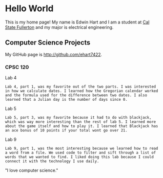# Hello World

This is my home page! My name is Edwin Hart and I am a student at [Cal State Fullerton](http://www.fullerton.edu/) and my major is electrical engineering.

## Computer Science Projects

My GitHub page is http://github.com/ehart7422.

### CPSC 120

Lab 4

    Lab 4, part 1, was my favorite out of the two parts. I was interested in how we calculate dates. I learned how the Gregorian calendar worked and the formula used for the difference between two dates. I also learned that a Julian day is the number of days since 0.


Lab 5

	Lab 5, part 3, was my favorite because it had to do with blackjack, which was way more interesting than the rest of lab 5. I learned more about the game itself and how to play it. I learned that Blackjack has an ace bonus of 10 points if your total wont go over 21.

Lab 9

	Lab 9, part 1, was the most interesting because we learned how to read a word from a file. We used code to filter and sift through a list of words that we wanted to find. I liked doing this lab because I could connect it with the technology I use daily.

"I love computer science."